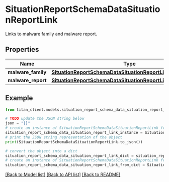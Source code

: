 # SituationReportSchemaDataSituationReportLink

Links to malware family and malware report.

## Properties

Name | Type | Description | Notes
------------ | ------------- | ------------- | -------------
**malware_family** | [**SituationReportSchemaDataSituationReportLinkMalwareFamily**](SituationReportSchemaDataSituationReportLinkMalwareFamily.md) |  | [optional] 
**malware_report** | [**SituationReportSchemaDataSituationReportLinkMalwareReport**](SituationReportSchemaDataSituationReportLinkMalwareReport.md) |  | [optional] 

## Example

```python
from titan_client.models.situation_report_schema_data_situation_report_link import SituationReportSchemaDataSituationReportLink

# TODO update the JSON string below
json = "{}"
# create an instance of SituationReportSchemaDataSituationReportLink from a JSON string
situation_report_schema_data_situation_report_link_instance = SituationReportSchemaDataSituationReportLink.from_json(json)
# print the JSON string representation of the object
print(SituationReportSchemaDataSituationReportLink.to_json())

# convert the object into a dict
situation_report_schema_data_situation_report_link_dict = situation_report_schema_data_situation_report_link_instance.to_dict()
# create an instance of SituationReportSchemaDataSituationReportLink from a dict
situation_report_schema_data_situation_report_link_from_dict = SituationReportSchemaDataSituationReportLink.from_dict(situation_report_schema_data_situation_report_link_dict)
```
[[Back to Model list]](../README.md#documentation-for-models) [[Back to API list]](../README.md#documentation-for-api-endpoints) [[Back to README]](../README.md)


